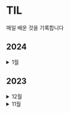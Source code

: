 # TIL
매일 배운 것을 기록합니다
## 2024
<details>
  <summary>1월</summary>
  - <summary>0123</summary>
  - SQL 코딩테스트 문제 풀이 및 해설
✅ 난이도 상 (접근 방식을 생각 못함) SQL Project PlanningMediumSQL https://blog.naver.com/malcha0808/223332495322
✅  난이도 중상 (MAX, CASE WHEN) [자동차 대여 기록에서 대여중, 대여 가능 여부 구분하기]
✅ 난이도 중상 (문맥파악 못함)  [상품을 구매한 회원 비율 구하기] https://blog.naver.com/malcha0808/223332217568
✅ 난이도 하 카테고리 별 도서 판매량 집계하기
✅ 난이도 하 New CompaniesMedium
✅ 난이도 하 Contest LeaderboardMediumSQL (Intermediate) https://blog.naver.com/malcha0808/223332659858
  - <summary>0122</summary>
  자동차 대여 기록에서 대여중 / 대여 가능 여부 구분하기 (Group by, Distinct, Max로 한글값 비교)
  https://blog.naver.com/malcha0808/223331743121
  - <summary>0121</summary>
  - 모각공 스터디 시험 준비 (~해커랭크 intermediate)
  - RFM 고객 세분화 분석에서 합리적으로 기준을 잡는 방법 https://datarian.io/blog/how-to-make-your-rfm-customer-segmentation-reasonable?utm_source=openchat&utm_medium=social&utm_campaign=referral
  - <summary>0120</summary>
  - [추천시스템 디벨롭] 04. 추천 시스템 어떻게 평가할까? (MaP, nDCG)
  - https://blog.naver.com/malcha0808/223328701816
  - <summary>0118</summary>
  - 포트폴리오 회고 부분 만들기
  -  <summary>0117</summary>
  -  우피 디벨롭, 그로스해킹 일독
  - <summary>0114</summary>
  - 포트폴리오 PDF 작성
  - <summary>0113</summary>
  - 현장에서 바로 써먹는 데이터 분석 with 파이썬 도서 다중회귀분석
  - <summary>0112</summary>
  - 집중력과 수면, 휴대폰 사용시간 상관관계 및 다중회귀분석 디벨롭
  - <summary>0108</summary>
  - 추천시스템의 성능개선 (rank_aware)검색모델 평가지표 MRR, MaP, nDCG 일독 
  - <summary>0107</summary>
  - A/B TEST 도서 (~40p)
  - <summary>0106</summary>
  - 추천시스템에서 피어슨, 코사인 유사도 구현하는 글 업로드
  - https://blog.naver.com/malcha0808/223314589405
  - <summary>0105</summary>
  - RMSE
  <summary>0103</summary>
  - 피어슨 상관관계
  <summary>0102</summary>
  - 인프런 : 웹사이트 퍼포먼스 분석 - 02
  <summary>0101</summary>
  - 데이터 로그 지표 설계 - 03. 로그 설계 질문 및 보완(고정 파라미터 vs 가변파라미터)
</details>


## 2023

  <details>
  <summary>12월</summary>
   <summary>1228</summary>
  - A/B 테스트 1/4 읽고 요약하기
  - SQL ga관련 코드 2개 풀기
    <summary>1227</summary>
  - Tracking Plan 작성하기
   <summary>1226</summary>
  - 다양한 사례로 익히는 SQL 데이터분석 5개 강의 듣고 복습 (페이지별 이탈율/종료율)
   <summary>1211</summary>
  - 모각공 스터디 시작, 데이터로그지표 설계하기 강의 듣고 문제풀이, 블로그 글 업로드
  <summary>1207</summary>
  - [CF기반 추천시스템 디벨롭] 유사도 계산 방식 비교 (코사인 VS 피어슨) 블로그 글 정리 (https://blog.naver.com/malcha0808/postwrite?categoryNo=18)
  <summary>1201</summary>
  - 와인 추천시스템 구현
  </details>

  <details>
  <summary>11월</summary>
  <summary>1129</summary>
  - 다양한 사례로 익히는 SQL 데이터분석 5개 강의 듣고 복습
  <img src="https://github.com/malchalog/TIL/assets/141055063/8e190268-62a9-49e9-b0ba-bcd398ced6ce"  width="700" height="370">
  </details>





